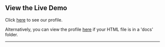 ## View the Live Demo

Click [here](readmi_io.html) to see our profile.

Alternatively, you can view the profile [here](readmi_io.html) if your HTML file is in a 'docs' folder.

---
